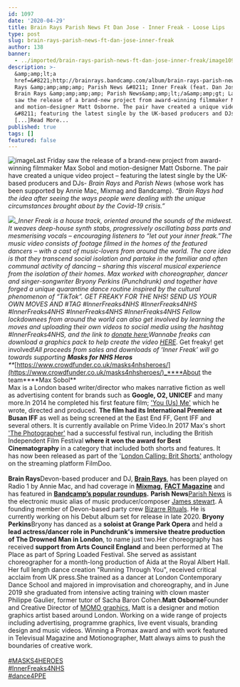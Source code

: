 ```yaml
---
id: 1097
date: '2020-04-29'
title: Brain Rays Parish News Ft Dan Jose - Inner Freak - Loose Lips
type: post
slug: brain-rays-parish-news-ft-dan-jose-inner-freak
author: 138
banner:
  - ../imported/brain-rays-parish-news-ft-dan-jose-inner-freak/image1097.jpeg
description: >-
  &amp;amp;lt;a
  href=&#8221;http://brainrays.bandcamp.com/album/brain-rays-parish-news-inner-freak-feat-dan-jose&#8221;&amp;amp;gt;Brain
  Rays &amp;amp;amp;amp; Parish News &#8211; Inner Freak (feat. Dan Jose) by
  Brain Rays &amp;amp;amp;amp; Parish News&amp;amp;lt;/a&amp;amp;gt; Last Friday
  saw the release of a brand-new project from award-winning filmmaker Max Sobol
  and motion-designer Matt Osborne. The pair have created a unique video project
  &#8211; featuring the latest single by the UK-based producers and DJs-
  [...]Read More...
published: true
tags: []
featured: false
---
```

![image](../../imported/brain-rays-parish-news-ft-dan-jose-inner-freak/image1097.jpeg)Last Friday saw the release of a brand-new project from award-winning filmmaker Max Sobol and motion-designer Matt Osborne. The pair have created a unique video project – featuring the latest single by the UK-based producers and DJs- _Brain Rays_ and _Parish News_ (whose work has been supported by Annie Mac, Mixmag and Bandcamp). _“Brain Rays had the idea after seeing the ways people were dealing with the unique circumstances brought about by the Covid-19 crisis.”_ 

_![](/img/wysiwyg/5ea991e80d8c6.)__Inner Freak_ is a house track, oriented around the sounds of the midwest. It weaves deep-house synth stabs, progressively oscillating bass parts and mesmerising vocals – encouraging listeners to “let out your inner freak.”The music video consists of footage filmed in the homes of the featured dancers – with a cast of music-lovers from around the world. The core idea is that they transcend social isolation and partake in the familiar and often communal activity of dancing – sharing this visceral musical experience from the isolation of their homes. Max worked with choreographer, dancer and singer-songwriter Bryony Perkins (Punchdrunk) and together have forged a unique quarantine dance routine inspired by the cultural phenomenon of “_TikTok”._ _GET FREAKY FOR THE NHS! SEND US YOUR OWN MOVES AND #TAG_ _#InnerFreaks4NHS #InnerFreaks4NHS #InnerFreaks4NHS #InnerFreaks4NHS #InnerFreaks4NHS_ _Fellow lockdownees from around the world can also get involved by learning the moves and uploading their own videos to social media using the hashtag #InnerFreaks4NHS, and the link to_ [donate here:](https://www.crowdfunder.co.uk/masks4nhsheroes/updates#start)_Wannabe freaks can download a graphics pack to help create the video_ [HERE](https://www.parishnewsmusic.com/)_. Get freaky! get involved!_All proceeds from sales and downloads of ‘Inner Freak’ will go towards supporting **_Masks for NHS Heros_**   
[](https://www.crowdfunder.co.uk/masks4nhsheroes/updates#start)**_[https://www.crowdfunder.co.uk/masks4nhsheroes/](https://www.crowdfunder.co.uk/masks4nhsheroes/)_****About the team****Max Sobol**   
Max is a London based writer/director who makes narrative fiction as well as advertising content for brands such as **Google, O2, UNICEF** and many more.In 2014 he completed his first feature film; ['You (Us) Me'](https://www.facebook.com/youusmefilm/) which he wrote, directed and produced. **The film had its International Premiere at Busan IFF** as well as being screened at the East End FF, Gent IFF and several others. It is currently available on Prime Video.In 2017 Max's short ['The Photographer'](https://www.facebook.com/thephotographer2017/) had a successful festival run, including the British Independent Film Festival **where it won the award for Best Cinematography** in a category that included both shorts and features. It has now been released as part of the '[London Calling: Brit Shorts'](https://www.filmdoo.com/films/london-calling-brit-shorts/) anthology on the streaming platform FilmDoo.  
   
**Brain Rays**Devon-based producer and DJ, [**Brain Rays**](https://brainrays.bandcamp.com/), has been played on Radio 1 by Annie Mac, and had coverage in [**Mixmag**](https://mixmag.net/feature/listen-to-an-outrageous-bangface-mix-by-tricky-second-album-and-brain-rays)**,** [**FACT Magazine**](https://www.factmag.com/2019/04/01/7-must-hear-mixes-from-march-2019/) and has featured in [**Bandcamp’s popular roundups**](https://daily.bandcamp.com/best-electronic/best-bandcamp-electronic-music-february-2020?utm_source=notification)**.** **Parish News**[Parish News](https://www.instagram.com/parishnewsmusic/) is the electronic music alias of music producer/composer [James stewart](https://www.instagram.com/jamesstewartsound/). A founding member of Devon-based party crew [Bizarre Rituals](https://bizarrerituals.co.uk/). He is currently working on his Debut album set for release in late 2020. **Bryony Perkins**Bryony has danced as a **soloist at Grange Park Opera** and held a **lead actress/dancer role in Punchdrunk's immersive theatre production of The Drowned Man in London**, to name just two.Her choreography has received **support from Arts Council England** and been performed at The Place as part of Spring Loaded Festival. She served as assistant choreographer for a month-long production of Aida at the Royal Albert Hall. Her full length dance creation "Running Through You", received critical acclaim from UK press.She trained as a dancer at London Contemporary Dance School and majored in improvisation and choreography, and in June 2019 she graduated from intensive acting training with clown master Philippe Gaulier, former tutor of Sacha Baron Cohen.**Matt Osborne**Founder and Creative Director of [MOMO graphics](https://www.momographics.co.uk/), Matt is a designer and motion graphics artist based around London. Working on a wide range of projects including advertising, programme graphics, live event visuals, branding design and music videos. Winning a Promax award and with work featured in Televisual Magazine and Motionographer, Matt always aims to push the boundaries of creative work.  
[](https://www.youtube.com/results?search_query=%23MASKS4HEROES)  
[#MASKS4HEROES](https://www.youtube.com/results?search_query=%23MASKS4HEROES)  
[#InnerFreaks4NHS](https://www.youtube.com/results?search_query=%23InnerFreaks4NHS)  
[#dance4PPE](https://www.youtube.com/results?search_query=%23dance4PPE)